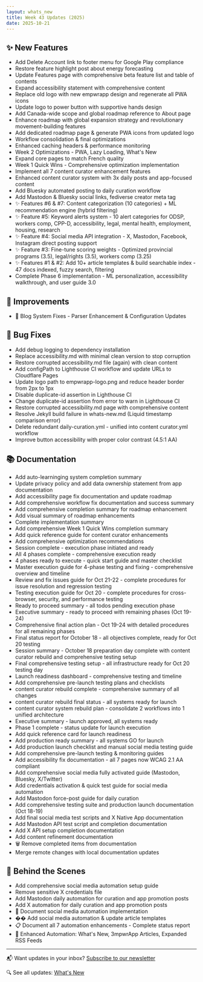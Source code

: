 ```yaml
---
layout: whats_new
title: Week 43 Updates (2025)
date: 2025-10-21
---
```


## ✨ New Features

- Add Delete Account link to footer menu for Google Play compliance
- Restore feature highlight post about energy forecasting
- Update Features page with comprehensive beta feature list and table of contents
- Expand accessibility statement with comprehensive content
- Replace old logo with new empwrapp design and regenerate all PWA icons
- Update logo to power button with supportive hands design
- Add Canada-wide scope and global roadmap reference to About page
- Enhance roadmap with global expansion strategy and revolutionary movement-building features
- Add dedicated roadmap page & generate PWA icons from updated logo
- Workflow consolidation & final optimizations
- Enhanced caching headers & performance monitoring
- Week 2 Optimizations - PWA, Lazy Loading, What's New
- Expand core pages to match French quality
- Week 1 Quick Wins - Comprehensive optimization implementation
- Implement all 7 content curator enhancement features
- Enhanced content curator system with 3x daily posts and app-focused content
- Add Bluesky automated posting to daily curation workflow
- Add Mastodon & Bluesky social links, fediverse creator meta tag
- ✨ Features #6 & #7: Content categorization (10 categories) + ML recommendation engine (hybrid filtering)
- ✨ Feature #5: Keyword alerts system - 10 alert categories for ODSP, workers comp, CPP-D, accessibility, legal, mental health, employment, housing, research
- ✨ Feature #4: Social media API integration - X, Mastodon, Facebook, Instagram direct posting support
- ✨ Feature #3: Fine-tune scoring weights - Optimized provincial programs (3.5), legal/rights (3.5), workers comp (3.25)
- ✨ Features #1 & #2: Add 10+ article templates & build searchable index - 47 docs indexed, fuzzy search, filtering
- Complete Phase 6 implementation - ML personalization, accessibility walkthrough, and user guide 3.0

## 🚀 Improvements

- 🎉 Blog System Fixes - Parser Enhancement & Configuration Updates

## 🐛 Bug Fixes

- Add debug logging to dependency installation
- Replace accessibility.md with minimal clean version to stop corruption
- Restore corrupted accessibility.md file (again) with clean content
- Add configPath to Lighthouse CI workflow and update URLs to Cloudflare Pages
- Update logo path to empwrapp-logo.png and reduce header border from 2px to 1px
- Disable duplicate-id assertion in Lighthouse CI
- Change duplicate-id assertion from error to warn in Lighthouse CI
- Restore corrupted accessibility.md page with comprehensive content
- Resolve Jekyll build failure in whats-new.md (Liquid timestamp comparison error)
- Delete redundant daily-curation.yml - unified into content curator.yml workflow
- Improve button accessibility with proper color contrast (4.5:1 AA)

## 📚 Documentation

- Add auto-learninging system completion summary
- Update privacy policy and add data ownership statement from app documentation
- Add accessibility page fix documentation and update roadmap
- Add comprehensive workflow fix documentation and success summary
- Add comprehensive completion summary for roadmap enhancement
- Add visual summary of roadmap enhancements
- Complete implementation summary
- Add comprehensive Week 1 Quick Wins completion summary
- Add quick reference guide for content curator enhancements
- Add comprehensive optimization recommendations
- Session complete - execution phase initiated and ready
- All 4 phases complete - comprehensive execution ready
- 4 phases ready to execute - quick start guide and master checklist
- Master execution guide for 4-phase testing and fixing - comprehensive overview and timeline
- Review and fix issues guide for Oct 21-22 - complete procedures for issue resolution and regression testing
- Testing execution guide for Oct 20 - complete procedures for cross-browser, security, and performance testing
- Ready to proceed summary - all todos pending execution phase
- Executive summary - ready to proceed with remaining phases (Oct 19-24)
- Comprehensive final action plan - Oct 19-24 with detailed procedures for all remaining phases
- Final status report for October 18 - all objectives complete, ready for Oct 20 testing
- Session summary - October 18 preparation day complete with content curator rebuild and comprehensive testing setup
- Final comprehensive testing setup - all infrastructure ready for Oct 20 testing day
- Launch readiness dashboard - comprehensive testing and timeline
- Add comprehensive pre-launch testing plans and checklists
- content curator rebuild complete - comprehensive summary of all changes
- content curator rebuild final status - all systems ready for launch
- content curator system rebuild plan - consolidate 2 workflows into 1 unified architecture
- Executive summary - launch approved, all systems ready
- Phase 1 complete - status update for launch execution
- Add quick reference card for launch readiness
- Add production ready summary - all systems GO for launch
- Add production launch checklist and manual social media testing guide
- Add comprehensive pre-launch testing & monitoring guides
- Add accessibility fix documentation - all 7 pages now WCAG 2.1 AA compliant
- Add comprehensive social media fully activated guide (Mastodon, Bluesky, X/Twitter)
- Add credentials activation & quick test guide for social media automation
- Add Mastodon force-post guide for daily curation
- Add comprehensive testing suite and production launch documentation (Oct 18-19)
- Add final social media test scripts and X Native App documentation
- Add Mastodon API test script and completion documentation
- Add X API setup completion documentation
- Add content refinement documentation
- 🗑️ Remove completed items from documentation
- Merge remote changes with local documentation updates

## 🤖 Behind the Scenes

- Add comprehensive social media automation setup guide
- Remove sensitive X credentials file
- Add Mastodon daily automation for curation and app promotion posts
- Add X automation for daily curation and app promotion posts
- 📱 Document social media automation implementation
- �� Add social media automation & update article templates
- 📋 Document all 7 automation enhancements - Complete status report
- 🚀 Enhanced Automation: What's New, 3mpwrApp Articles, Expanded RSS Feeds

---

📬 Want updates in your inbox? [Subscribe to our newsletter](/newsletter/)

🔍 See all updates: [What's New](/whats-new/)

